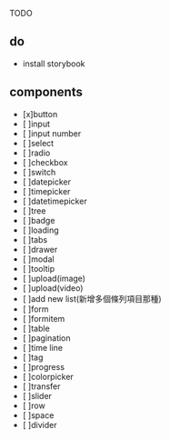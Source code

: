 TODO

## do

- install storybook

## components

- [x]button
- [ ]input
- [ ]input number
- [ ]select
- [ ]radio
- [ ]checkbox 
- [ ]switch
- [ ]datepicker
- [ ]timepicker
- [ ]datetimepicker
- [ ]tree
- [ ]badge
- [ ]loading
- [ ]tabs
- [ ]drawer
- [ ]modal
- [ ]tooltip
- [ ]upload(image)
- [ ]upload(video)
- [ ]add new list(新增多個條列項目那種)
- [ ]form
- [ ]formitem
- [ ]table
- [ ]pagination
- [ ]time line
- [ ]tag
- [ ]progress
- [ ]colorpicker
- [ ]transfer
- [ ]slider
- [ ]row
- [ ]space
- [ ]divider
